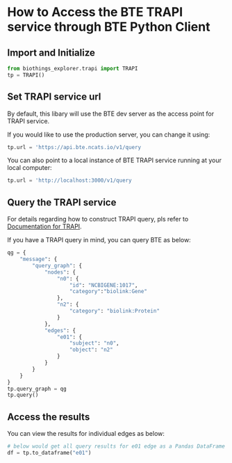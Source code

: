 # How to Access the BTE TRAPI service through BTE Python Client

## Import and Initialize

```python
from biothings_explorer.trapi import TRAPI
tp = TRAPI()
```

## Set TRAPI service url

By default, this libary will use the BTE dev server as the access point for TRAPI service.

If you would like to use the production server, you can change it using:

```python
tp.url = 'https://api.bte.ncats.io/v1/query
```

You can also point to a local instance of BTE TRAPI service running at your local computer:

```python
tp.url = 'http://localhost:3000/v1/query
```

## Query the TRAPI service

For details regarding how to construct TRAPI query, pls refer to [Documentation for TRAPI](https://github.com/NCATSTranslator/ReasonerAPI/blob/master/TranslatorReasonerAPI.yaml).

If you have a TRAPI query in mind, you can query BTE as below:

```python
qg = {
	"message": {
		"query_graph": {
			"nodes": {
				"n0": {
					"id": "NCBIGENE:1017",
					"category":"biolink:Gene"
				},
                "n2": {
                    "category": "biolink:Protein"
                }
			},
			"edges": {
				"e01": {
					"subject": "n0",
                    "object": "n2"
                }
			}
		}
	}
}
tp.query_graph = qg
tp.query()
```

## Access the results

You can view the results for individual edges as below:

```python
# below would get all query results for e01 edge as a Pandas DataFrame
df = tp.to_dataframe("e01")

```